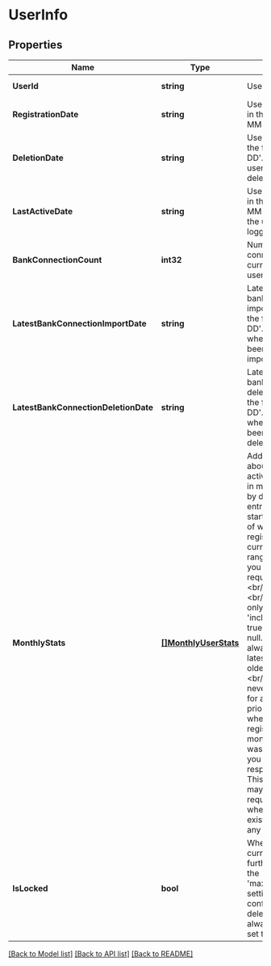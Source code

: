 # UserInfo

## Properties
Name | Type | Description | Notes
------------ | ------------- | ------------- | -------------
**UserId** | **string** | User&#39;s identifier | [default to null]
**RegistrationDate** | **string** | User&#39;s registration date, in the format &#39;YYYY-MM-DD&#39; | [default to null]
**DeletionDate** | **string** | User&#39;s deletion date, in the format &#39;YYYY-MM-DD&#39;. May be null if the user has not been deleted. | [optional] [default to null]
**LastActiveDate** | **string** | User&#39;s last active date, in the format &#39;YYYY-MM-DD&#39;. May be null if the user has not yet logged in. | [optional] [default to null]
**BankConnectionCount** | **int32** | Number of bank connections that currently exist for this user. | [default to null]
**LatestBankConnectionImportDate** | **string** | Latest date of when a bank connection was imported for this user, in the format &#39;YYYY-MM-DD&#39;. This field is null when there has never been a bank connection import. | [optional] [default to null]
**LatestBankConnectionDeletionDate** | **string** | Latest date of when a bank connection was deleted for this user, in the format &#39;YYYY-MM-DD&#39;. This field is null when there has never been a bank connection deletion. | [optional] [default to null]
**MonthlyStats** | [**[]MonthlyUserStats**](MonthlyUserStats.md) | Additional information about the user&#39;s data or activities, broken down in months. The list will by default contain an entry for each month starting with the month of when the user was registered, up to the current month. The date range may vary when you have limited it in the request. &lt;br/&gt;&lt;br/&gt;Please note:&lt;br/&gt;&amp;bull; this field is only set when &#39;includeMonthlyStats&#39; &#x3D; true, otherwise it will be null.&lt;br/&gt;&amp;bull; the list is always ordered from the latest month first, to the oldest month last.&lt;br/&gt;&amp;bull; the list will never contain an entry for a month that was prior to the month of when the user was registered, or after the month of when the user was deleted, even when you have explicitly set a respective date range. This means that the list may be empty if you are requesting a date range where the user didn&#39;t exist yet, or didn&#39;t exist any longer. | [optional] [default to null]
**IsLocked** | **bool** | Whether the user is currently locked (for further information, see the &#39;maxUserLoginAttempts&#39; setting in your client&#39;s configuration). Note that deleted users will always have this field set to &#39;false&#39;. | [optional] [default to null]

[[Back to Model list]](../README.md#documentation-for-models) [[Back to API list]](../README.md#documentation-for-api-endpoints) [[Back to README]](../README.md)


